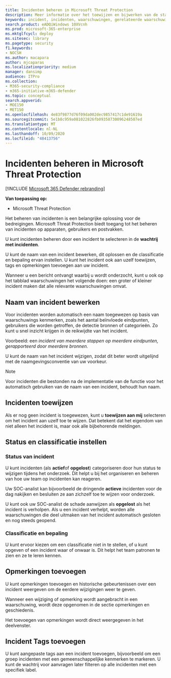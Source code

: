 ```yaml
---
title: Incidenten beheren in Microsoft Threat Protection
description: Meer informatie over het toewijzen en bijwerken van de status.
keywords: incident, incidenten, waarschuwingen, gerelateerde waarschuwingen, toewijzen, bijwerken, status, beheren, classificatie, Microsoft, 365, m365
search.product: eADQiWindows 10XVcnh
ms.prod: microsoft-365-enterprise
ms.mktglfcycl: deploy
ms.sitesec: library
ms.pagetype: security
f1.keywords:
- NOCSH
ms.author: macapara
author: mjcaparas
ms.localizationpriority: medium
manager: dansimp
audience: ITPro
ms.collection:
- M365-security-compliance
- m365-initiative-m365-defender
ms.topic: conceptual
search.appverid:
- MOE150
- MET150
ms.openlocfilehash: 4e83f9877d76f09da002dec9857417c1de91619a
ms.sourcegitcommit: 5e1b8c959a081022826fb09358730096248507ed
ms.translationtype: MT
ms.contentlocale: nl-NL
ms.lasthandoff: 10/09/2020
ms.locfileid: "48413756"
---
```

# <a name="manage-incidents-in-microsoft-threat-protection"></a>Incidenten beheren in Microsoft Threat Protection

[!INCLUDE [Microsoft 365 Defender rebranding](../includes/microsoft-defender.md)]


**Van toepassing op:**
- Microsoft Threat Protection



Het beheren van incidenten is een belangrijke oplossing voor de bedreigingen. Microsoft Threat Protection biedt toegang tot het beheren van incidenten op apparaten, gebruikers en postvakken. 


U kunt incidenten beheren door een incident te selecteren in de **wachtrij met incidenten**. 

U kunt de naam van een incident bewerken, dit oplossen en de classificatie en bepaling ervan instellen. U kunt het incident ook aan uzelf toewijzen, tags en opmerkingen toevoegen aan uw incident.

Wanneer u een bericht ontvangt waarbij u wordt onderzocht, kunt u ook op het tabblad waarschuwingen het volgende doen: een groter of kleiner incident maken dat alle relevante waarschuwingen omvat.

## <a name="edit-incident-name"></a>Naam van incident bewerken
Voor incidenten worden automatisch een naam toegewezen op basis van waarschuwings kenmerken, zoals het aantal beïnvloede eindpunten, gebruikers die worden getroffen, de detectie bronnen of categorieën. Zo kunt u snel inzicht krijgen in de reikwijdte van het incident.

Voorbeeld: een *incident van meerdere stappen op meerdere eindpunten, gerapporteerd door meerdere bronnen.*

U kunt de naam van het incident wijzigen, zodat dit beter wordt uitgelijnd met de naamgevingsconventie van uw voorkeur.

> [!NOTE]
> Voor incidenten die bestonden na de implementatie van de functie voor het automatisch gebruiken van de naam van een incident, behoudt hun naam.



## <a name="assign-incidents"></a>Incidenten toewijzen
Als er nog geen incident is toegewezen, kunt u **toewijzen aan mij** selecteren om het incident aan uzelf toe te wijzen. Dat betekent dat het eigendom van niet alleen het incident is, maar ook alle bijbehorende meldingen.

## <a name="set-status-and-classification"></a>Status en classificatie instellen
### <a name="incident-status"></a>Status van incident
U kunt incidenten (als **actief**of **opgelost**) categoriseren door hun status te wijzigen tijdens het onderzoek. Dit helpt u bij het organiseren en beheren van hoe uw team op incidenten kan reageren.

Uw SOC-analist kan bijvoorbeeld de dringende **actieve** incidenten voor de dag nakijken en besluiten ze aan zichzelf toe te wijzen voor onderzoek.

U kunt ook uw SOC-analist de schade aanwijzen als **opgelost** als het incident is verholpen. Als u een incident verhelpt, worden alle waarschuwingen die deel uitmaken van het incident automatisch gesloten en nog steeds geopend. 

### <a name="classification-and-determination"></a>Classificatie en bepaling
U kunt ervoor kiezen om een classificatie niet in te stellen, of u kunt opgeven of een incident waar of onwaar is. Dit helpt het team patronen te zien en ze te leren kennen. 

## <a name="add-comments"></a>Opmerkingen toevoegen
U kunt opmerkingen toevoegen en historische gebeurtenissen over een incident weergeven om de eerdere wijzigingen weer te geven.

Wanneer een wijziging of opmerking wordt aangebracht in een waarschuwing, wordt deze opgenomen in de sectie opmerkingen en geschiedenis.

Het toevoegen van opmerkingen wordt direct weergegeven in het deelvenster.

## <a name="add-incident-tags"></a>Incident Tags toevoegen
U kunt aangepaste tags aan een incident toevoegen, bijvoorbeeld om een groep incidenten met een gemeenschappelijke kenmerken te markeren. U kunt de wachtrij voor aanvragen later filteren op alle incidenten met een specifiek label.
